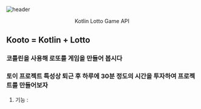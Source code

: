 ![header](https://capsule-render.vercel.app/api?type=wave&color=auto&height=300&section=header&text=LOTTO%20GAME&fontSize=90&animation=fadeIn&fontAlignY=38)
<p align='center'> Kotlin Lotto Game API </p>

## Kooto = Kotlin + Lotto
### 코틀린을 사용해 로또를 게임을 만들어 봅시다


### 토이 프로젝트 특성상 퇴근 후 하루에 30분 정도의 시간을 투자하여 프로젝트를 만들어보자

1. 기능 : 
